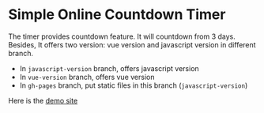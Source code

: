 # Simple Online Countdown Timer

The timer provides countdown feature. It will countdown from 3 days.
Besides, It offers two version: vue version and javascript version in different branch.

- In `javascript-version` branch, offers javascript version
- In `vue-version` branch, offers vue version
- In `gh-pages` branch, put static files in this branch (`javascript-version`)

Here is the [demo site](https://laxative.github.io/SimpleOnlineCountDownTimer/)